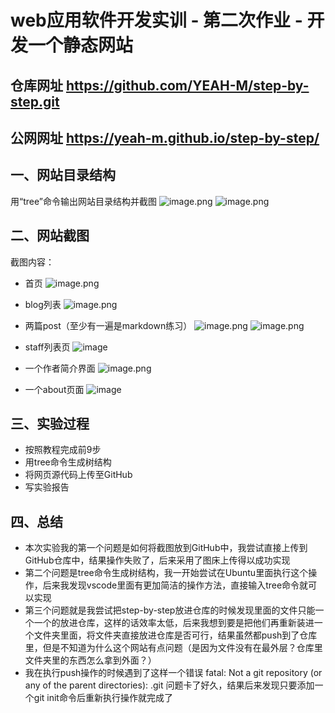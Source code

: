 # web应用软件开发实训 - 第二次作业 - 开发一个静态网站

## 仓库网址 https://github.com/YEAH-M/step-by-step.git
## 公网网址 https://yeah-m.github.io/step-by-step/

## 一、网站目录结构
用“tree”命令输出网站目录结构并截图
![image.png](https://i.loli.net/2021/06/01/8YAXBNiVcq5hzbP.png)
![image.png](https://i.loli.net/2021/06/01/lbSZ8wxVYTMjuJ2.png)

## 二、网站截图
截图内容：
- 首页
![image.png](https://i.loli.net/2021/05/31/Zq6eD4U1oaEM7nx.png)

- blog列表
![image.png](https://i.loli.net/2021/05/31/rU2AQHqDNamzPsV.png)

- 两篇post（至少有一遍是markdown练习）
![image.png](https://i.loli.net/2021/05/31/aeVWo3wbrPTlNi9.png)
![image.png](https://i.loli.net/2021/05/31/1FcGZ24kqJHVD8g.png)

- staff列表页
![image](https://user-images.githubusercontent.com/74490361/120212209-4a0fce00-c264-11eb-801b-ad3ed78baed7.png)

- 一个作者简介界面
![image.png](https://i.loli.net/2021/05/31/4BNn9YCJVSPmFqU.png)

- 一个about页面
![image](https://user-images.githubusercontent.com/74490361/120212330-6ca1e700-c264-11eb-8b41-48eb968c3480.png)

## 三、实验过程

- 按照教程完成前9步
- 用tree命令生成树结构
- 将网页源代码上传至GitHub
- 写实验报告

## 四、总结

- 本次实验我的第一个问题是如何将截图放到GitHub中，我尝试直接上传到GitHub仓库中，结果操作失败了，后来采用了图床上传得以成功实现
- 第二个问题是tree命令生成树结构，我一开始尝试在Ubuntu里面执行这个操作，后来我发现vscode里面有更加简洁的操作方法，直接输入tree命令就可以实现
- 第三个问题就是我尝试把step-by-step放进仓库的时候发现里面的文件只能一个一个的放进仓库，这样的话效率太低，后来我想到要是把他们再重新装进一个文件夹里面，将文件夹直接放进仓库是否可行，结果虽然都push到了仓库里，但是不知道为什么这个网站有点问题（是因为文件没有在最外层？仓库里文件夹里的东西怎么拿到外面？）
- 我在执行push操作的时候遇到了这样一个错误 fatal: Not a git repository (or any of the parent directories): .git 问题卡了好久，结果后来发现只要添加一个git init命令后重新执行操作就完成了

